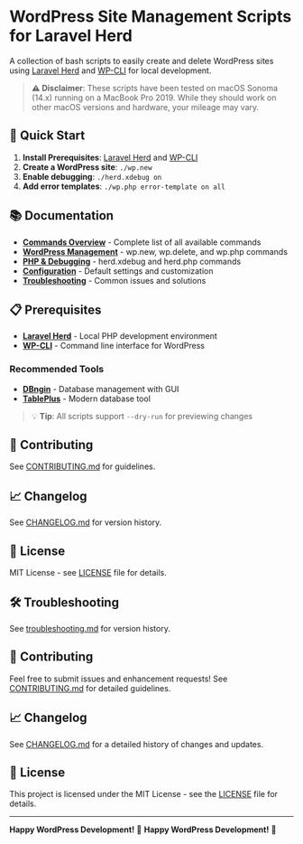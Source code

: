 # WordPress Site Management Scripts for Laravel Herd

A collection of bash scripts to easily create and delete WordPress sites using [Laravel Herd](https://herd.laravel.com/) and [WP-CLI](https://wp-cli.org/) for local development.

> **⚠️ Disclaimer**: These scripts have been tested on macOS Sonoma (14.x) running on a MacBook Pro 2019. While they should work on other macOS versions and hardware, your mileage may vary.

## 🚀 Quick Start

1. **Install Prerequisites**: [Laravel Herd](https://herd.laravel.com/) and [WP-CLI](https://wp-cli.org/)
2. **Create a WordPress site**: `./wp.new`
3. **Enable debugging**: `./herd.xdebug on`
4. **Add error templates**: `./wp.php error-template on all`

## 📚 Documentation

- **[Commands Overview](docs/commands.md)** - Complete list of all available commands
- **[WordPress Management](docs/wordpress.md)** - wp.new, wp.delete, and wp.php commands
- **[PHP & Debugging](docs/PHP-DEBUGGING.md)** - herd.xdebug and herd.php commands  
- **[Configuration](docs/configuration.md)** - Default settings and customization
- **[Troubleshooting](docs/troubleshooting.md)** - Common issues and solutions

## 📋 Prerequisites

- **[Laravel Herd](https://herd.laravel.com/)** - Local PHP development environment
- **[WP-CLI](https://wp-cli.org/)** - Command line interface for WordPress

### Recommended Tools

- **[DBngin](https://dbngin.com/)** - Database management with GUI
- **[TablePlus](https://tableplus.com/)** - Modern database tool

> 💡 **Tip**: All scripts support `--dry-run` for previewing changes

## 🤝 Contributing

See [CONTRIBUTING.md](CONTRIBUTING.md) for guidelines.

## 📈 Changelog

See [CHANGELOG.md](CHANGELOG.md) for version history.

## 📄 License

MIT License - see [LICENSE](LICENSE) file for details.


## 🛠️ Troubleshooting

See [troubleshooting.md](troubleshooting.md) for version history.

## 🤝 Contributing

Feel free to submit issues and enhancement requests! See [CONTRIBUTING.md](CONTRIBUTING.md) for detailed guidelines.

## 📈 Changelog

See [CHANGELOG.md](CHANGELOG.md) for a detailed history of changes and updates.

## 📄 License

This project is licensed under the MIT License - see the [LICENSE](LICENSE) file for details.

---

**Happy WordPress Development!** 🎉
**Happy WordPress Development!** 🎉